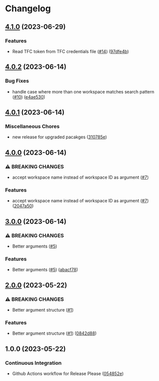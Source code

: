 # Changelog

## [4.1.0](https://github.com/jmcvetta/tfc-cancel-pending/compare/v4.0.2...v4.1.0) (2023-06-29)


### Features

* Read TFC token from TFC credentials file ([#14](https://github.com/jmcvetta/tfc-cancel-pending/issues/14)) ([97dfe4b](https://github.com/jmcvetta/tfc-cancel-pending/commit/97dfe4b94c7d56f36f8b5706adfaf8016c889c67))

## [4.0.2](https://github.com/jmcvetta/tfc-cancel-pending/compare/v4.0.1...v4.0.2) (2023-06-14)


### Bug Fixes

* handle case where more than one workspace matches search pattern ([#10](https://github.com/jmcvetta/tfc-cancel-pending/issues/10)) ([e4ae530](https://github.com/jmcvetta/tfc-cancel-pending/commit/e4ae530f80e1e4ca90c1f8baa6e0223129c2ffe3))

## [4.0.1](https://github.com/jmcvetta/tfc-cancel-pending/compare/v4.0.0...v4.0.1) (2023-06-14)


### Miscellaneous Chores

* new release for upgraded pacakges ([310785e](https://github.com/jmcvetta/tfc-cancel-pending/commit/310785e566372c203d71ff744b085219014f96ef))

## [4.0.0](https://github.com/jmcvetta/tfc-cancel-pending/compare/v3.0.0...v4.0.0) (2023-06-14)


### ⚠ BREAKING CHANGES

* accept workspace name instead of workspace ID as argument ([#7](https://github.com/jmcvetta/tfc-cancel-pending/issues/7))

### Features

* accept workspace name instead of workspace ID as argument ([#7](https://github.com/jmcvetta/tfc-cancel-pending/issues/7)) ([2047a50](https://github.com/jmcvetta/tfc-cancel-pending/commit/2047a50634aace7682d08f791ceaa79a86318391))

## [3.0.0](https://github.com/jmcvetta/tfc-cancel-pending/compare/v2.0.0...v3.0.0) (2023-06-14)


### ⚠ BREAKING CHANGES

* Better arguments ([#5](https://github.com/jmcvetta/tfc-cancel-pending/issues/5))

### Features

* Better arguments ([#5](https://github.com/jmcvetta/tfc-cancel-pending/issues/5)) ([abacf78](https://github.com/jmcvetta/tfc-cancel-pending/commit/abacf78fea554509989bf50310d358ac2b55f315))

## [2.0.0](https://github.com/jmcvetta/tfc-cancel-pending/compare/v1.0.0...v2.0.0) (2023-05-22)


### ⚠ BREAKING CHANGES

* Better argument structure ([#1](https://github.com/jmcvetta/tfc-cancel-pending/issues/1))

### Features

* Better argument structure ([#1](https://github.com/jmcvetta/tfc-cancel-pending/issues/1)) ([0842d88](https://github.com/jmcvetta/tfc-cancel-pending/commit/0842d88f6f853fae69a1bdcedbe949cf42a1f33b))

## 1.0.0 (2023-05-22)


### Continuous Integration

* Github Actions workflow for Release Please ([054852e](https://github.com/jmcvetta/tfc-cancel-pending/commit/054852e35602a546ad106718324c3eda7b0a3284))
